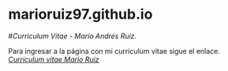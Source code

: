 # marioruiz97.github.io
#_Curriculum Vitae - Mario Andrés Ruiz._

Para ingresar a la página con mi curriculum vitae sigue el enlace. 
[_Curriculum vitae Mario Ruiz_][enlaceCV]


[enlaceCV]:www.marioruiz97.github.io
